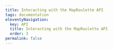 ```yaml
---
title: Interacting with the MapRoulette API
tags: documentation
eleventyNavigation:
  key: API
  title: Interacting with the MapRoulette API
  order: 3
permalink: false
---
```

